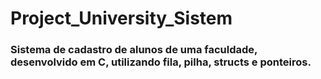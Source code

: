 # Project_University_Sistem
### Sistema de cadastro de alunos de uma faculdade, desenvolvido em C, utilizando fila, pilha, structs e ponteiros.


